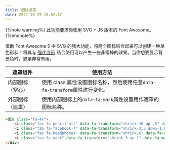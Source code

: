 ```yaml
---
title: 图标遮罩
date: 2021-10-29 15:52:37
---
```


{%note warning%}
此功能要求你使用 SVG + JS 版本的 Font Awesome。
{%endnote%}

借助 Font Awesome 5 中 SVG 的强大功能，将两个图标结合起来可以创建一种单色形状！将其与 [强化变形](../transforms) 结合使用可以产生一些非常棒的效果。当你想要显示背景色时，遮罩非常有用。

|遮罩组件|使用方法|
|--|--|
|内部图标（空心）|使用 class 属性设置图标名称，然后使用任意`data-fa-transform`属性进行变化。|
|外部图标（遮罩）|使用内部图标上的`data-fa-mask`属性设置用作遮罩的图标名称。|

<div class="fa-4x">
    <i class="fas fa-pencil-alt" data-fa-transform="shrink-10 up-.5" data-fa-mask="fas fa-comment" style="background: MistyRose;"></i>
    <i class="fab fa-facebook-f" data-fa-transform="shrink-3.5 down-1.6 right-1.25" data-fa-mask="fas fa-circle" style="background: MistyRose;"></i>
    <i class="fas fa-headphones" data-fa-transform="shrink-6" data-fa-mask="fas fa-square" style="background: MistyRose;"></i>
    <i class="fas fa-mask" data-fa-transform="shrink-3 up-1" data-fa-mask="fas fa-circle" style="background: MistyRose;"></i>
</div>

```html
<div class="fa-4x">
    <i class="fas fa-pencil-alt" data-fa-transform="shrink-10 up-.5" data-fa-mask="fas fa-comment" style="background: MistyRose;"></i>
    <i class="fab fa-facebook-f" data-fa-transform="shrink-3.5 down-1.6 right-1.25" data-fa-mask="fas fa-circle" style="background: MistyRose;"></i>
    <i class="fas fa-headphones" data-fa-transform="shrink-6" data-fa-mask="fas fa-square" style="background: MistyRose;"></i>
    <i class="fas fa-mask" data-fa-transform="shrink-3 up-1" data-fa-mask="fas fa-circle" style="background: MistyRose;"></i>
</div>
```

